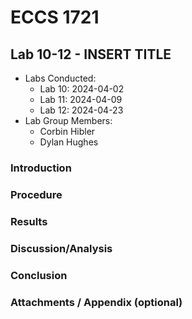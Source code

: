 # ECCS 1721
## Lab 10-12 - INSERT TITLE
- Labs Conducted: 
	- Lab 10: 2024-04-02
	- Lab 11: 2024-04-09
	- Lab 12: 2024-04-23
- Lab Group Members:
	- Corbin Hibler
	- Dylan Hughes
### Introduction


### Procedure


### Results


### Discussion/Analysis


### Conclusion


### Attachments / Appendix (optional)